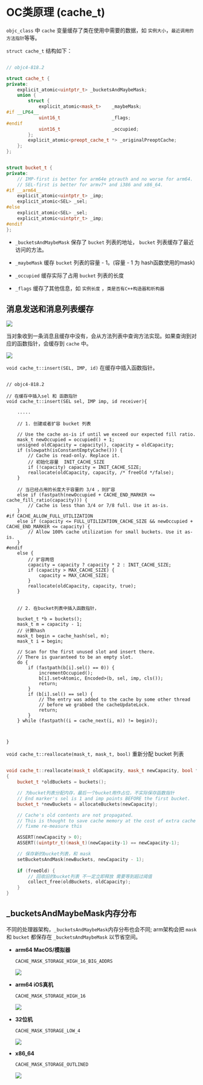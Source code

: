 # OC类原理 (cache_t)

`objc_class` 中 `cache` 变量缓存了类在使用中需要的数据，如 `实例大小`，`最近调用的方法指针`等等。

`struct cache_t` 结构如下： 

```c++

// objc4-818.2 

struct cache_t {
private:
    explicit_atomic<uintptr_t> _bucketsAndMaybeMask;     
    union {
        struct {
            explicit_atomic<mask_t>    _maybeMask;
#if __LP64__
            uint16_t                   _flags;
#endif
            uint16_t                   _occupied;
        };
        explicit_atomic<preopt_cache_t *> _originalPreoptCache;
    };
};


struct bucket_t {
private:
    // IMP-first is better for arm64e ptrauth and no worse for arm64.
    // SEL-first is better for armv7* and i386 and x86_64.
#if __arm64__
    explicit_atomic<uintptr_t> _imp;
    explicit_atomic<SEL> _sel;
#else
    explicit_atomic<SEL> _sel;
    explicit_atomic<uintptr_t> _imp;
#endif
};

```

- `_bucketsAndMaybeMask` 保存了 `bucket` 列表的地址， `bucket` 列表缓存了最近访问的方法。

- `_maybeMask` 缓存 `bucket` 列表的容量 - 1。(容量 - 1 为 hash函数使用的mask)

- `_occupied` 缓存实际了占用 `bucket` 列表的长度

- `_flags` 缓存了其他信息，如 `实例长度` ，`类是否有C++构造器和析构器`


## 消息发送和消息列表缓存

![](https://pic.existorlive.cn/Cooci%20%E5%85%B3%E4%BA%8ECache_t%E5%8E%9F%E7%90%86%E5%88%86%E6%9E%90%E5%9B%BE.png)

当对象收到一条消息且缓存中没有，会从方法列表中查询方法实现。如果查询到对应的函数指针，会缓存到 `cache` 中。

![](https://pic.existorlive.cn/%E6%88%AA%E5%B1%8F2021-04-28%20%E4%B8%8A%E5%8D%882.02.32.png)

`void cache_t::insert(SEL, IMP, id)` 在缓存中插入函数指针。

```objc 

// objc4-818.2 

// 在缓存中插入sel 和 函数指针
void cache_t::insert(SEL sel, IMP imp, id receiver){

    .....

    // 1. 创建或者扩容 bucket 列表

    // Use the cache as-is if until we exceed our expected fill ratio.
    mask_t newOccupied = occupied() + 1;
    unsigned oldCapacity = capacity(), capacity = oldCapacity;
    if (slowpath(isConstantEmptyCache())) {
        // Cache is read-only. Replace it.
        // 初始化容量  INIT_CACHE_SIZE
        if (!capacity) capacity = INIT_CACHE_SIZE;
        reallocate(oldCapacity, capacity, /* freeOld */false);
    }

    // 当已经占用的长度大于容量的 3/4 ，则扩容
    else if (fastpath(newOccupied + CACHE_END_MARKER <= cache_fill_ratio(capacity))) {
        // Cache is less than 3/4 or 7/8 full. Use it as-is.
    }
#if CACHE_ALLOW_FULL_UTILIZATION
    else if (capacity <= FULL_UTILIZATION_CACHE_SIZE && newOccupied + CACHE_END_MARKER <= capacity) {
        // Allow 100% cache utilization for small buckets. Use it as-is.
    }
#endif
    else {
        // 扩容两倍
        capacity = capacity ? capacity * 2 : INIT_CACHE_SIZE;
        if (capacity > MAX_CACHE_SIZE) {
            capacity = MAX_CACHE_SIZE;
        }
        reallocate(oldCapacity, capacity, true);
    }


    // 2. 在bucket列表中插入函数指针， 

    bucket_t *b = buckets();
    mask_t m = capacity - 1;
    // 计算hash
    mask_t begin = cache_hash(sel, m);
    mask_t i = begin;

    // Scan for the first unused slot and insert there.
    // There is guaranteed to be an empty slot.
    do {
        if (fastpath(b[i].sel() == 0)) {
            incrementOccupied();
            b[i].set<Atomic, Encoded>(b, sel, imp, cls());
            return;
        }
        if (b[i].sel() == sel) {
            // The entry was added to the cache by some other thread
            // before we grabbed the cacheUpdateLock.
            return;
        }
    } while (fastpath((i = cache_next(i, m)) != begin));



}
```

`void cache_t::reallocate(mask_t, mask_t, bool)` 重新分配 bucket 列表

```c++

void cache_t::reallocate(mask_t oldCapacity, mask_t newCapacity, bool freeOld)
{
    bucket_t *oldBuckets = buckets();

    // 为bucket列表分配内存，最后一个bucket用作占位，不实际保存函数指针
    // End marker's sel is 1 and imp points BEFORE the first bucket.
    bucket_t *newBuckets = allocateBuckets(newCapacity);

    // Cache's old contents are not propagated. 
    // This is thought to save cache memory at the cost of extra cache fills.
    // fixme re-measure this

    ASSERT(newCapacity > 0);
    ASSERT((uintptr_t)(mask_t)(newCapacity-1) == newCapacity-1);

    // 保存新的bucket列表，和 mask
    setBucketsAndMask(newBuckets, newCapacity - 1);
    
    if (freeOld) {
        // 回收旧的bucket列表 不一定立即释放 需要等到超过阈值
        collect_free(oldBuckets, oldCapacity);
    }
}
```

## _bucketsAndMaybeMask内存分布

不同的处理器架构，`_bucketsAndMaybeMask`内存分布也会不同; arm架构会把 `mask` 和 `bucket`  都保存在 `_bucketsAndMaybeMask` 以节省空间。

- **arm64 MacOS/模拟器**
  
  `CACHE_MASK_STORAGE_HIGH_16_BIG_ADDRS`

  ![](https://pic.existorlive.cn/20210427033020.png)

- **arm64 iOS真机**

   `CACHE_MASK_STORAGE_HIGH_16`

   ![](https://pic.existorlive.cn/20210428033821.png)   


- **32位机**

    `CACHE_MASK_STORAGE_LOW_4`

    ![](https://pic.existorlive.cn/20210328035021.png)

  
 
- **x86_64**

   `CACHE_MASK_STORAGE_OUTLINED `
   
   ![](https://pic.existorlive.cn/20210427031723.png)



